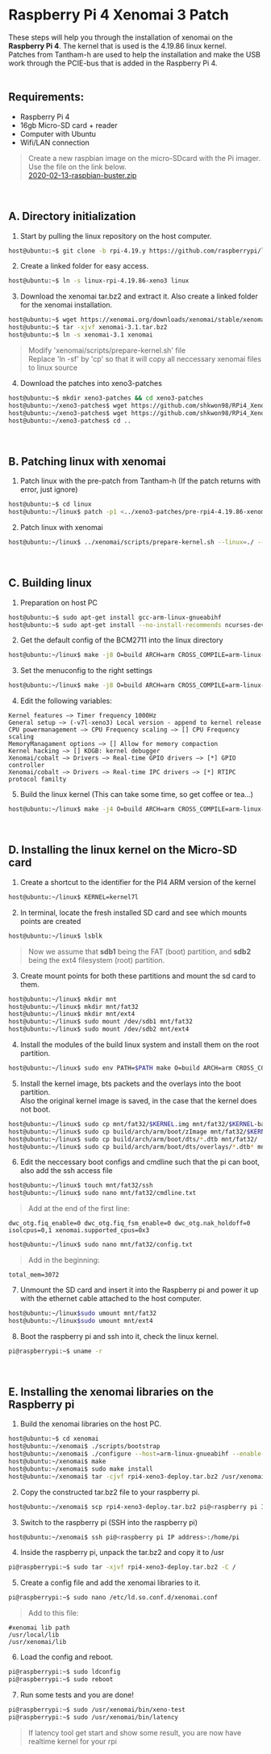 # Raspberry Pi 4 Xenomai 3 Patch
These steps will help you through the installation of xenomai on the **Raspberry Pi 4**. The kernel that is used is the 4.19.86 linux kernel.<br>
Patches from Tantham-h are used to help the installation and make the USB work through the PCIE-bus that is added in the Raspberry Pi 4.<br>
<br>



## Requirements:
* Raspberry Pi 4
* 16gb Micro-SD card + reader
* Computer with Ubuntu
* Wifi/LAN connection

> Create a new raspbian image on the micro-SDcard with the Pi imager. Use the file on the link below.<br>
> [2020-02-13-raspbian-buster.zip](http://downloads.raspberrypi.org/raspbian/images/raspbian-2020-02-14/2020-02-13-raspbian-buster.zip)<br>
<br>



## A. Directory initialization

1. Start by pulling the linux repository on the host computer.
```bash
host@ubuntu:~$ git clone -b rpi-4.19.y https://github.com/raspberrypi/linux.git linux-rpi-4.19.86-xeno3
```

2. Create a linked folder for easy access.
```bash
host@ubuntu:~$ ln -s linux-rpi-4.19.86-xeno3 linux
```

3. Download the xenomai tar.bz2 and extract it. Also create a linked folder for the xenomai installation.
```bash
host@ubuntu:~$ wget https://xenomai.org/downloads/xenomai/stable/xenomai-3.1.tar.bz2
host@ubuntu:~$ tar -xjvf xenomai-3.1.tar.bz2
host@ubuntu:~$ ln -s xenomai-3.1 xenomai
```
> Modify 'xenomai/scripts/prepare-kernel.sh' file<br>
> Replace 'ln -sf' by 'cp'  so that it will copy all neccessary xenomai files to linux source

4. Download the patches into xeno3-patches
```bash
host@ubuntu:~$ mkdir xeno3-patches && cd xeno3-patches
host@ubuntu:~/xeno3-patches$ wget https://github.com/shkwon98/RPi4_Xeno3/blob/main/ipipe-core-4.19.82-arm-6-mod-4.49.86.patch
host@ubuntu:~/xeno3-patches$ wget https://github.com/shkwon98/RPi4_Xeno3/blob/main/pre-rpi4-4.19.86-xenomai3-simplerobot.patch
host@ubuntu:~/xeno3-patches$ cd ..
```

<br>

## B. Patching linux with xenomai

1. Patch linux with the pre-patch from Tantham-h (If the patch returns with error, just ignore)
```bash
host@ubuntu:~$ cd linux
host@ubuntu:~/linux$ patch -p1 <../xeno3-patches/pre-rpi4-4.19.86-xenomai3-simplerobot.patch
```

2. Patch linux with xenomai
```bash
host@ubuntu:~/linux$ ../xenomai/scripts/prepare-kernel.sh --linux=./ --arch=arm --ipipe=../xeno3-patches/ipipe-core-4.19.82-arm-6-mod-4.49.86.patch
```

<br>

## C. Building linux

1. Preparation on host PC
```bash
host@ubuntu:~$ sudo apt-get install gcc-arm-linux-gnueabihf
host@ubuntu:~$ sudo apt-get install --no-install-recommends ncurses-dev bc
```

2. Get the default config of the BCM2711 into the linux directory
```bash
host@ubuntu:~/linux$ make -j8 O=build ARCH=arm CROSS_COMPILE=arm-linux-gnueabihf- bcm2711_defconfig
```

3. Set the menuconfig to the right settings
```bash
host@ubuntu:~/linux$ make -j8 O=build ARCH=arm CROSS_COMPILE=arm-linux-gnueabihf- menuconfig
```

4. Edit the following variables:
```
Kernel features —> Timer frequency 1000Hz
General setup —> (-v7l-xeno3) Local version - append to kernel release
CPU powermanagement –> CPU Frequency scaling –> [] CPU Frequency scaling
MemoryManagament options —> [] Allow for memory compaction
Kernel hacking —> [] KDGB: kernel debugger
Xenomai/cobalt —> Drivers —> Real-time GPIO drivers —> [*] GPIO controller
Xenomai/cobalt —> Drivers —> Real-time IPC drivers –> [*] RTIPC protocol familty
```

5. Build the linux kernel (This can take some time, so get coffee or tea...)
```bash
host@ubuntu:~/linux$ make -j4 O=build ARCH=arm CROSS_COMPILE=arm-linux-gnueabihf- bzImage modules dtbs
```

<br>

## D. Installing the linux kernel on the Micro-SD card

1. Create a shortcut to the identifier for the PI4 ARM version of the kernel
```bash
host@ubuntu:~/linux$ KERNEL=kernel7l
```

2. In terminal, locate the fresh installed SD card and see which mounts points are created
```bash
host@ubuntu:~/linux$ lsblk
```
> Now we assume that **sdb1** being the FAT (boot) partition, and **sdb2** being the ext4 filesystem (root) partition.

3. Create mount points for both these partitions and mount the sd card to them.
```bash
host@ubuntu:~/linux$ mkdir mnt
host@ubuntu:~/linux$ mkdir mnt/fat32
host@ubuntu:~/linux$ mkdir mnt/ext4
host@ubuntu:~/linux$ sudo mount /dev/sdb1 mnt/fat32
host@ubuntu:~/linux$ sudo mount /dev/sdb2 mnt/ext4
```

4. Install the modules of the build linux system and install them on the root partition.
```bash
host@ubuntu:~/linux$ sudo env PATH=$PATH make O=build ARCH=arm CROSS_COMPILE=arm-linux-gnueabihf- INSTALL_MOD_PATH=mnt/ext4 modules_install
```

5. Install the kernel image, bts packets and the overlays into the boot partition.<br>
Also the original kernel image is saved, in the case that the kernel does not boot.
```bash
host@ubuntu:~/linux$ sudo cp mnt/fat32/$KERNEL.img mnt/fat32/$KERNEL-backup.img
host@ubuntu:~/linux$ sudo cp build/arch/arm/boot/zImage mnt/fat32/$KERNEL.img
host@ubuntu:~/linux$ sudo cp build/arch/arm/boot/dts/*.dtb mnt/fat32/
host@ubuntu:~/linux$ sudo cp build/arch/arm/boot/dts/overlays/*.dtb* mnt/fat32/overlays/
```

6. Edit the neccessary boot configs and cmdline such that the pi can boot, also add the ssh access file
```bash
host@ubuntu:~/linux$ touch mnt/fat32/ssh
host@ubuntu:~/linux$ sudo nano mnt/fat32/cmdline.txt
```
> Add at the end of the first line:
```
dwc_otg.fiq_enable=0 dwc_otg.fiq_fsm_enable=0 dwc_otg.nak_holdoff=0 isolcpus=0,1 xenomai.supported_cpus=0x3
```
```bash
host@ubuntu:~/linux$ sudo nano mnt/fat32/config.txt
```
> Add in the beginning:
```
total_mem=3072
```

7. Unmount the SD card and insert it into the Raspberry pi and power it up with the ethernet cable attached to the host computer.
```bash
host@ubuntu:~/linux$sudo umount mnt/fat32
host@ubuntu:~/linux$sudo umount mnt/ext4
```

8. Boot the raspberry pi and ssh into it, check the linux kernel.
```bash
pi@raspberrypi:~$ uname -r
```

<br>

## E. Installing the xenomai libraries on the Raspberry pi

1. Build the xenomai libraries on the host PC.
```bash
host@ubuntu:~$ cd xenomai
host@ubuntu:~/xenomai$ ./scripts/bootstrap
host@ubuntu:~/xenomai$ ./configure --host=arm-linux-gnueabihf --enable-smp --with-core=cobalt
host@ubuntu:~/xenomai$ make
host@ubuntu:~/xenomai$ sudo make install
host@ubuntu:~/xenomai$ tar -cjvf rpi4-xeno3-deploy.tar.bz2 /usr/xenomai
```

2. Copy the constructed tar.bz2 file to your raspberry pi.
```bash
host@ubuntu:~/xenomai$ scp rpi4-xeno3-deploy.tar.bz2 pi@<raspberry pi IP address>
```

3. Switch to the raspberry pi (SSH into the raspberry pi)
```bash
host@ubuntu:~/xenomai$ ssh pi@<raspberry pi IP address>:/home/pi
```
4. Inside the raspberry pi, unpack the tar.bz2 and copy it to /usr
```bash
pi@raspberrypi:~$ sudo tar -xjvf rpi4-xeno3-deploy.tar.bz2 -C /
```

5. Create a config file and add the xenomai libraries to it.
```bash
pi@raspberrypi:~$ sudo nano /etc/ld.so.conf.d/xenomai.conf
```
> Add to this file:
```
#xenomai lib path
/usr/local/lib
/usr/xenomai/lib
```

6. Load the config and reboot.
```bash
pi@raspberrypi:~$ sudo ldconfig
pi@raspberrypi:~$ sudo reboot
```

7. Run some tests and you are done!
```bash
pi@raspberrypi:~$ sudo /usr/xenomai/bin/xeno-test
pi@raspberrypi:~$ sudo /usr/xenomai/bin/latency
```
> If latency tool get start and show some result, you are now have realtime kernel for your rpi
